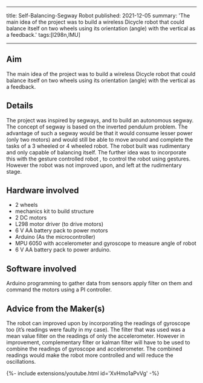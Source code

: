 <!-- ---
title: Self-Balancing-Segway Robot
tags: [l298n,IMU]
layout: article
mode: normal
type: article
sharing: true
author: Suyash Yeotikar
show_author_profile: true
show_title: true
full_width: false
header: true
cover: /assets/images/blog/thumbnails/Self-Balancing-Segway Robot.png
--- -->
---
title: Self-Balancing-Segway Robot
published: 2021-12-05
summary: 'The main idea of the project was to build a wireless Dicycle robot that could balance itself on two wheels using its orientation (angle) with the vertical as a feedback.'
tags:[l298n,IMU]

---
## Aim
The main idea of the project was to build a wireless Dicycle robot that could balance itself on two wheels using its orientation (angle) with the vertical as a feedback.

<!--more-->


## Details
The project was inspired by segways, and to build an autonomous segway. The concept of segway is based on the inverted pendulum problem. The advantage of such a segway would be that it would consume lesser power (only two motors) and would still be able to move around and complete the tasks of a 3 wheeled or 4 wheeled robot.  The robot built was rudimentary and only capable of balancing itself. The further idea was to incorporate this with the gesture controlled robot , to control the robot using gestures. However the robot was not improved upon, and left at the rudimentary stage.

## Hardware involved
- 2 wheels
- mechanics kit to build structure
- 2 DC motors
- L298 motor driver (to drive motors)
- 6 V AA battery pack to power motors
- Arduino (As the microcontroller)
- MPU 6050 with accelerometer and gyroscope to measure angle of robot
- 6 V AA battery pack to power arduino.

## Software involved
Arduino programming to gather data from sensors apply filter on them and command the motors using a PI controller.

## Advice from the Maker(s)
The robot can improved upon by incorporating the readings of gyroscope too (it’s readings were faulty in my case). The filter that was used was a mean value filter on the readings of only the accelerometer. However in improvement, complementary filter or kalman filter will have to be used to combine the readings of gyroscope and accelerometer. The combined readings would make the robot more controlled and will reduce the oscillations.

<div>{%- include extensions/youtube.html id='XvHmo1aPvVg' -%}</div>


